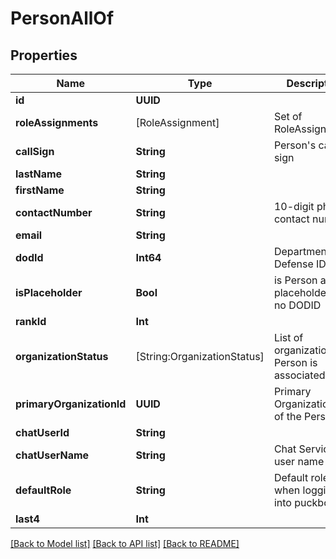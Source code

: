 # PersonAllOf

## Properties
Name | Type | Description | Notes
------------ | ------------- | ------------- | -------------
**id** | **UUID** |  | [optional] 
**roleAssignments** | [RoleAssignment] | Set of RoleAssignments | [optional] 
**callSign** | **String** | Person&#39;s call sign | [optional] 
**lastName** | **String** |  | [optional] 
**firstName** | **String** |  | [optional] 
**contactNumber** | **String** | 10-digit phone contact number | [optional] 
**email** | **String** |  | [optional] 
**dodId** | **Int64** | Department of Defense ID | [optional] 
**isPlaceholder** | **Bool** | is Person a placeholder with no DODID | 
**rankId** | **Int** |  | [optional] 
**organizationStatus** | [String:OrganizationStatus] | List of organizations Person is associated with | [optional] 
**primaryOrganizationId** | **UUID** | Primary Organization Obj of the Person | [optional] 
**chatUserId** | **String** |  | [optional] 
**chatUserName** | **String** | Chat Service user name | [optional] 
**defaultRole** | **String** | Default role when logging into puckboard | [optional] 
**last4** | **Int** |  | [optional] 

[[Back to Model list]](../README.md#documentation-for-models) [[Back to API list]](../README.md#documentation-for-api-endpoints) [[Back to README]](../README.md)


